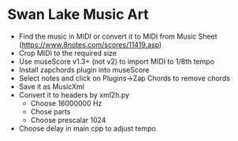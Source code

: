 Swan Lake Music Art
=====================================

- Find the music in MIDI or convert it to MIDI from Music Sheet (https://www.8notes.com/scores/11419.asp)
- Crop MIDI to the required size
- Use museScore v1.3+ (not v2) to import MIDI to 1/8th tempo
- Install zapchords plugin into museScore
- Select notes and click on Plugins->Zap Chords to remove chords
- Save it as MusicXml
- Convert it to headers by xml2h.py
	- Choose 16000000 Hz
	- Chose parts
	- Choose prescalar 1024
- Choose delay in main cpp to adjust tempo

